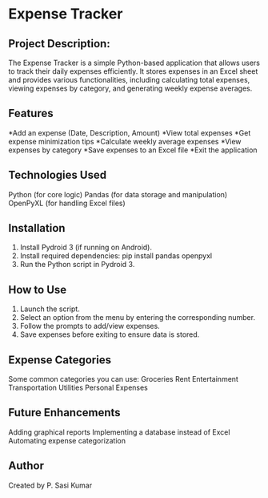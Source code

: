 # Expense Tracker

## Project Description:
The Expense Tracker is a simple Python-based application 
that allows users to track their daily expenses efficiently. 
It stores expenses in an Excel sheet and provides various 
functionalities, including calculating total expenses, viewing 
expenses by category, and generating weekly expense averages.

## Features
*Add an expense (Date, Description, Amount)
*View total expenses
*Get expense minimization tips
*Calculate weekly average expenses
*View expenses by category
*Save expenses to an Excel file
*Exit the application

## Technologies Used
Python (for core logic)
Pandas (for data storage and manipulation)
OpenPyXL (for handling Excel files)

## Installation
1. Install Pydroid 3 (if running on Android).
2. Install required dependencies:
   pip install pandas openpyxl
3. Run the Python script in Pydroid 3.

## How to Use
1. Launch the script.
2. Select an option from the menu by entering the corresponding number.
3. Follow the prompts to add/view expenses.
4. Save expenses before exiting to ensure data is stored.

## Expense Categories
Some common categories you can use:
Groceries
Rent
Entertainment
Transportation
Utilities
Personal Expenses

## Future Enhancements
Adding graphical reports
Implementing a database instead of Excel
Automating expense categorization


## Author

Created by P. Sasi Kumar 
